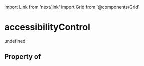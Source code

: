 import Link from 'next/link'
import Grid from '@components/Grid'

# accessibilityControl

undefined

## Property of



